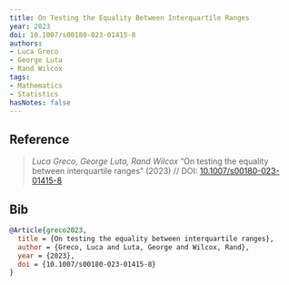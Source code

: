 ```yaml
---
title: On Testing the Equality Between Interquartile Ranges
year: 2023
doi: 10.1007/s00180-023-01415-8
authors:
- Luca Greco
- George Luta
- Rand Wilcox
tags:
- Mathematics
- Statistics
hasNotes: false
---
```


## Reference

> <i>Luca Greco, George Luta, Rand Wilcox</i> “On testing the equality between interquartile ranges” (2023) // DOI:&nbsp;<a href='https://doi.org/10.1007/s00180-023-01415-8'>10.1007/s00180-023-01415-8</a>

## Bib

```bib
@Article{greco2023,
  title = {On testing the equality between interquartile ranges},
  author = {Greco, Luca and Luta, George and Wilcox, Rand},
  year = {2023},
  doi = {10.1007/s00180-023-01415-8}
}
```
